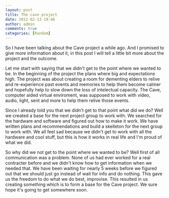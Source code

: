 ```yaml
---
layout: post
title: The cave project
date: 2012-02-13 19:46
author: admin
comments: true
categories: [Random]
---
```

So I have been talking about the Cave project a while ago. And I promised to give more information about it, in this post I will tell a little bit more about the project and the outcome.

<!--more-->

Let me start with saying that we didn't get to the point where we wanted to be. In the beginning of the project the plans where big and expectations high. The project was about creating a room for dementing elders to relive and re-experience past events and memories to help them become calmer and hopefully help to slow down the loss of intelectual capacity. The Cave, computer aided virtual enviroment, was supposed to work with video, audio, light, sent and more to help them relive those events.

Since I already told you that we didn't get to that point what did we do? Well we created a base for the next project group to work with. We searched for the hardware and software and figured out how to make it work. We have written plans and recommendations and build a skelleton for the next group to work with. We all feel sad because we didn't get to work with all the hardware and cool stuff, but this is how it works in real life and I'm proud of what we did.

So why did we not get to the point where we wanted to be? Well first of all communication was a problem. None of us had ever worked for a real contracter before and we didn't know how to get information when we needed that. We have been waiting for nearly 5 weeks before we figured out that we should just go instead of wait for info and do nothing. This gave us the freedom to do what we do best, improvise. This resulted in us creating something which is to form a base for the Cave project. We sure hope it's going to get somewhere soon.
